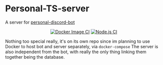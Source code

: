 # Personal-TS-server

A server for [personal-discord-bot](https://github.com/AthereoAndromeda/personal-discord-bot)

<div align="center">

[![Docker Image CI](https://github.com/AthereoAndromeda/CalNatSci-TS-server/actions/workflows/docker-image.yml/badge.svg)](https://github.com/AthereoAndromeda/CalNatSci-TS-server/actions/workflows/docker-image.yml)
[![Node.js CI](https://github.com/AthereoAndromeda/CalNatSci-TS-server/actions/workflows/node.js.yml/badge.svg)](https://github.com/AthereoAndromeda/CalNatSci-TS-server/actions/workflows/node.js.yml)

</div>

Nothing too special really, it's on its own repo since im planning to use Docker to host bot and
server separately, via `docker-compose` The server is also independent from the bot, with really the only thing linking them
together being the database.

